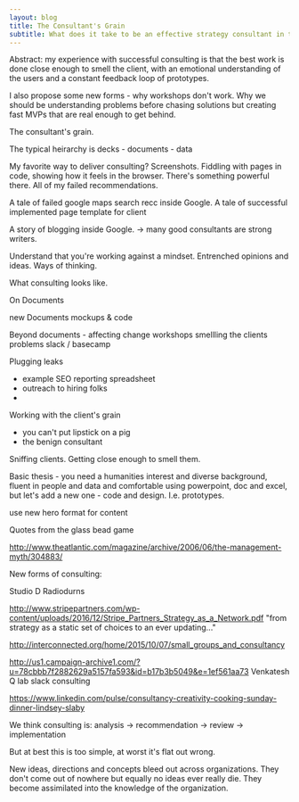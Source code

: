 ```yaml
---
layout: blog
title: The Consultant's Grain
subtitle: What does it take to be an effective strategy consultant in the digital world?
---
```


Abstract: my experience with successful consulting is that the best work is done close enough to smell the client, with an emotional understanding of the users and a constant feedback loop of prototypes.

I also propose some new forms - why workshops don't work. Why we should be understanding problems before chasing solutions but creating fast MVPs that are real enough to get behind.

The consultant's grain.

The typical heirarchy is decks - documents - data

My favorite way to deliver consulting? Screenshots. Fiddling with pages in code, showing how it feels in the browser. There's something powerful there. All of my failed recommendations.

A tale of failed google maps search recc inside Google.
A tale of successful implemented page template for client

A story of blogging inside Google. -> many good consultants are strong writers.

Understand that you're working against a mindset. Entrenched opinions and ideas. Ways of thinking.

What consulting looks like.

On Documents

new Documents
mockups & code

Beyond documents - affecting change
workshops
smellling the clients problems
slack / basecamp

Plugging leaks
 - example SEO reporting spreadsheet
 - outreach to hiring folks
 - 

Working with the client's grain
- you can't put lipstick on a pig
- the benign consultant

Sniffing clients. Getting close enough to smell them.

Basic thesis - you need a humanities interest and diverse background, fluent in people and data and comfortable using powerpoint, doc and excel, but let's add a new one - code and design. I.e. prototypes.

use new hero format for content

Quotes from the glass bead game

http://www.theatlantic.com/magazine/archive/2006/06/the-management-myth/304883/

New forms of consulting:

Studio D Radiodurns

http://www.stripepartners.com/wp-content/uploads/2016/12/Stripe_Partners_Strategy_as_a_Network.pdf
"from strategy as a static set of choices to an ever updating..."

http://interconnected.org/home/2015/10/07/small_groups_and_consultancy

http://us1.campaign-archive1.com/?u=78cbbb7f2882629a5157fa593&id=b17b3b5049&e=1ef561aa73
Venkatesh Q lab slack consulting

https://www.linkedin.com/pulse/consultancy-creativity-cooking-sunday-dinner-lindsey-slaby

We think consulting is:
analysis -> recommendation -> review -> implementation

But at best this is too simple, at worst it's flat out wrong.

New ideas, directions and concepts bleed out across organizations. They don't come out of nowhere but equally no ideas ever really die. They become assimilated into the knowledge of the organization.

